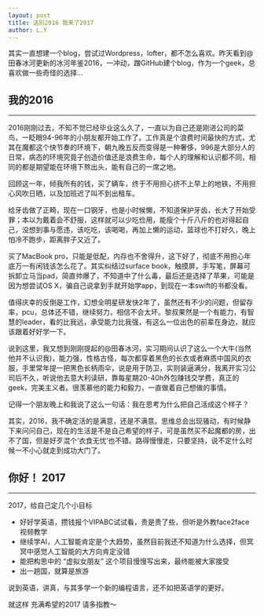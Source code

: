 ```yaml
---
layout: post
title: 送别2016 我来了2017
author: L.Y
---
```


其实一直想建一个blog，尝试过Wordpress，lofter，都不怎么喜欢。昨天看到@田春冰河更新的冰河年鉴2016，一冲动，蹭GitHub建个blog，作为一个geek，总喜欢做一些奇怪的选择...

## 我的2016
-----

2016刚刚过去，不知不觉已经毕业这么久了，一直以为自己还是刚进公司的菜鸟，一眨眼94-96年的小朋友都开始工作了。工作真是个浪费时间最快的方式，尤其在魔都这个快节奏的环境下，朝九晚五反而变得是一种奢侈，996是大部分人的日常，病态的环境究竟子创造价值还是浪费生命，每个人的理解和认识都不同，相同的都是期望能在环境下熬出头，能有自己的一席之地。

回顾这一年，倾我所有的钱，买了辆车，终于不用担心挤不上早上的地铁，不用担心风吹日晒，以及加班迟了叫不到出租车。

给牙齿做了正畸，现在一口钢牙，也是小时候懒，不知道保护牙齿，长大了开始受罪；本以为戴着会不舒服，这样就可以少吃俭用，能瘦个十斤八斤的也对得起自己，没想到事与愿违，该吃吃，该喝喝，再加上懒的运动，篮球也不打好久，晚上怕冷不跑步，距离胖子又近了。

买了MacBook pro，只能是低配，内存也不舍得升，这下好了，彻底不用担心年底万一有闲钱该怎么花了。其实纠结过surface book，触摸屏，手写笔，屏幕可拆卸立马当pad，简直帅爆了，不知道中了什么毒，最后还是选择了苹果，可能是因为想尝试OS X，骗自己说拿到手就开始学app，到现在一本swift的书都没看。

值得庆幸的反倒是工作，幻想全明星研发快2年了，虽然还有不少的问题，但留存率，pcu，总体还不错，继续努力，相信不会太坏。黎叔果然是一个有能力，有智慧的leader，看的比我远，承受能力比我强，有这么一位出色的前辈在身边，就应该跟着好好学一下。

说到这里，我又想到刚刚提起的@田春冰河，实习期间认识了这么一个大牛(当然他并不认识我)，能力强，性格古怪，每次都穿着黑色的长衣或者麻质中国风的衣服，手里常年提一把黑色长柄雨伞，说是用于防卫，实则装逼满分，我离开实习公司后不久，听说他去意大利读研，靠每星期20-40h外包赚钱交学费，真正的geek，完美主义者。很羡慕他的能力和毅力，一直做着自己想做的事情。

记得一个朋友晚上和我说了这么一句话：我在思考为什么把自己活成这个样子？

其实，2016，我不确定活的是满意，还是不满意。思维总会出现骚动，有时候静下来问问自己，现在的生活是不是自己希望的样子，可是虽然买不起魔都的房，出不了国，但是好歹混个‘衣食无忧’也不错。路得慢慢走，只要坚持，说不定什么时候一不小心就走到成功大门了。


## 你好！ 2017
-----

2017，给自己定几个小目标

* 好好学英语，攒钱报个VIPABC试试看，贵是贵了些，但听是外教face2face视频教学
* 继续学AI，人工智能肯定是个大趋势，虽然目前我还不知道为什么选择，但冥冥中感觉人工智能的大方向肯定没错
* 能把构思中的 “虚拟女朋友” 这个项目慢慢写出来，最终能被大家接受
* 出一趟国，就算是旅游

说到英语，讲真，与其多学一个新的编程语言，还不如把英语学的更好。

就这样 充满希望的2017 请多指教～